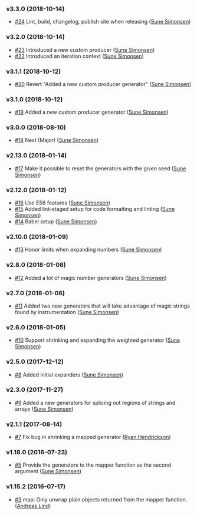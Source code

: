 ### v3.3.0 (2018-10-14)

- [#24](https://github.com/sunesimonsen/chance-generators/pull/24) Lint, build, changelog, publish site when releasing ([Sune Simonsen](mailto:sune@we-knowhow.dk))

### v3.2.0 (2018-10-14)

- [#23](https://github.com/sunesimonsen/chance-generators/pull/23) Introduced a new custom producer ([Sune Simonsen](mailto:sune@we-knowhow.dk))
- [#22](https://github.com/sunesimonsen/chance-generators/pull/22) Introduced an iteration context ([Sune Simonsen](mailto:sune@we-knowhow.dk))

### v3.1.1 (2018-10-12)

- [#20](https://github.com/sunesimonsen/chance-generators/pull/20) Revert "Added a new custom producer generator" ([Sune Simonsen](mailto:sune@we-knowhow.dk))

### v3.1.0 (2018-10-12)

- [#19](https://github.com/sunesimonsen/chance-generators/pull/19) Added a new custom producer generator ([Sune Simonsen](mailto:sune@we-knowhow.dk))

### v3.0.0 (2018-08-10)

- [#18](https://github.com/sunesimonsen/chance-generators/pull/18) Next (Major) ([Sune Simonsen](mailto:sune@we-knowhow.dk))

### v2.13.0 (2018-01-14)

- [#17](https://github.com/sunesimonsen/chance-generators/pull/17) Make it possible to reset the generators with the given seed ([Sune Simonsen](mailto:sune@we-knowhow.dk))

### v2.12.0 (2018-01-12)

- [#16](https://github.com/sunesimonsen/chance-generators/pull/16) Use ES6 features ([Sune Simonsen](mailto:sune@we-knowhow.dk))
- [#15](https://github.com/sunesimonsen/chance-generators/pull/15) Added lint-staged setup for code formatting and linting ([Sune Simonsen](mailto:sune@we-knowhow.dk))
- [#14](https://github.com/sunesimonsen/chance-generators/pull/14) Babel setup ([Sune Simonsen](mailto:sune@we-knowhow.dk))

### v2.10.0 (2018-01-09)

- [#13](https://github.com/sunesimonsen/chance-generators/pull/13) Honor limits when expanding numbers ([Sune Simonsen](mailto:sune@we-knowhow.dk))

### v2.8.0 (2018-01-08)

- [#12](https://github.com/sunesimonsen/chance-generators/pull/12) Added a lot of magic number generators ([Sune Simonsen](mailto:sune@we-knowhow.dk))

### v2.7.0 (2018-01-06)

- [#11](https://github.com/sunesimonsen/chance-generators/pull/11) Added two new generators that will take advantage of magic strings found by instrumentation ([Sune Simonsen](mailto:sune@we-knowhow.dk))

### v2.6.0 (2018-01-05)

- [#10](https://github.com/sunesimonsen/chance-generators/pull/10) Support shrinking and expanding the weighted generator ([Sune Simonsen](mailto:sune@we-knowhow.dk))

### v2.5.0 (2017-12-12)

- [#8](https://github.com/sunesimonsen/chance-generators/pull/8) Added initial expanders ([Sune Simonsen](mailto:sune@we-knowhow.dk))

### v2.3.0 (2017-11-27)

- [#9](https://github.com/sunesimonsen/chance-generators/pull/9)  Added a new generators for splicing out regions of strings and arrays ([Sune Simonsen](mailto:sune@we-knowhow.dk))

### v2.1.1 (2017-08-14)

- [#7](https://github.com/sunesimonsen/chance-generators/pull/7) Fix bug in shrinking a mapped generator ([Ryan Hendrickson](mailto:ryan.hendrickson@alum.mit.edu))

### v1.18.0 (2016-07-23)

- [#5](https://github.com/sunesimonsen/chance-generators/pull/5) Provide the generators to the mapper function as the second argument ([Sune Simonsen](mailto:sune@we-knowhow.dk))

### v1.15.2 (2016-07-17)

- [#3](https://github.com/sunesimonsen/chance-generators/pull/3) map: Only unwrap plain objects returned from the mapper function. ([Andreas Lind](mailto:andreas@one.com))

